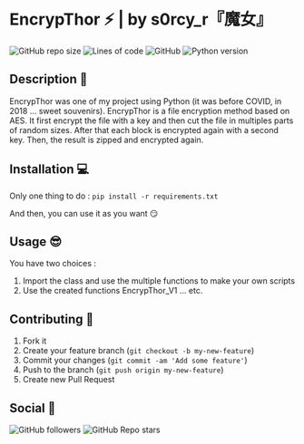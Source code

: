 # EncrypThor :zap: | by s0rcy_r『魔女』

![GitHub repo size](https://img.shields.io/github/repo-size/s0rcy-r/encrypthor?style=for-the-badge)
![Lines of code](https://img.shields.io/tokei/lines/github/s0rcy-r/encrypthor?style=for-the-badge)
![GitHub](https://img.shields.io/github/license/s0rcy-r/encrypthor?style=for-the-badge)
![Python version](https://img.shields.io/badge/Python-v3.9-red?style=for-the-badge)


## Description :closed_book:
EncrypThor was one of my project using Python (it was before COVID, in 2018 ... sweet souvenirs). 
EncrypThor is a file encryption method based on AES. It first encrypt the file with a key and then cut the file in multiples parts of random sizes. After that each block is encrypted again with a second key. Then, the result is zipped and encrypted again.

## Installation :computer:
Only one thing to do :
```pip install -r requirements.txt```

And then, you can use it as you want :smirk:


## Usage :sunglasses:
You have two choices :
1. Import the class and use the multiple functions to make your own scripts
2. Use the created functions EncrypThor_V1 ... etc.

## Contributing :couple:

1. Fork it
2. Create your feature branch (`git checkout -b my-new-feature`)
3. Commit your changes (`git commit -am 'Add some feature'`)
4. Push to the branch (`git push origin my-new-feature`)
5. Create new Pull Request


## Social :baby_chick:
![GitHub followers](https://img.shields.io/github/followers/s0rcy-r?label=Follow%20me&style=social)
![GitHub Repo stars](https://img.shields.io/github/stars/s0rcy-r/encrypthor?style=social)
